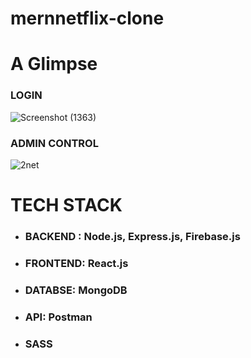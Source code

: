 # mernnetflix-clone

# A Glimpse
  ### LOGIN
  
![Screenshot (1363)](https://github.com/aanchaltripathy/mernnetflix-clone/assets/86507308/c9fc013e-7634-4e87-91a3-d83f44f36bff)

### ADMIN CONTROL

![2net](https://github.com/aanchaltripathy/mernnetflix-clone/assets/86507308/6826687d-c509-46d9-a3ed-01d11ad38a87)

# TECH STACK
* ### **BACKEND** : Node.js, Express.js, Firebase.js<br>
* ### FRONTEND: React.js
* ### DATABSE: MongoDB
* ### API: Postman
* ### SASS



